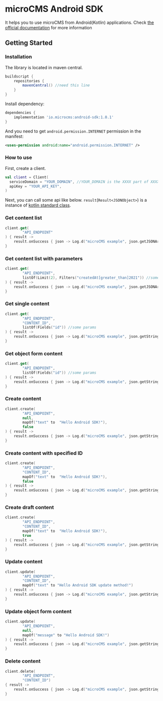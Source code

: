 # microCMS Android SDK

It helps you to use microCMS from Android(Kotlin) applications.
Check [the official documentation](https://document.microcms.io/tutorial/android/android-top) for more information

## Getting Started

### Installation

The library is located in maven central.

```gradle
buildscript {
    repositories {
        mavenCentral() //need this line
    }
}
```

Install dependency:

```gradle
dependencies {
    implementation 'io.microcms:android-sdk:1.0.1'
}
```

And you need to get `android.permission.INTERNET` permission in the manifest:

```xml
<uses-permission android:name="android.permission.INTERNET" />
```

### How to use

First, create a client.

```kotlin
val client = Client(
  serviceDomain = "YOUR_DOMAIN", //YOUR_DOMAIN is the XXXX part of XXXX.microcms.io
  apiKey = "YOUR_API_KEY",
)
```

Next, you can call some api like below.
`result`(`Result<JSONObject>`) is a instance of [kotlin standard class](https://kotlinlang.org/api/latest/jvm/stdlib/kotlin/-result/).

### Get content list

```kotlin
client.get(
        "API_ENDPOINT"
) { result ->
    result.onSuccess { json -> Log.d("microCMS example", json.getJSONArray("contents").toString(2)) }
}
```

### Get content list with parameters

```kotlin
client.get(
        "API_ENDPOINT",
        listOf(Limit(2), Filters("createdAt[greater_than]2021")) //some params
) { result ->
    result.onSuccess { json -> Log.d("microCMS example", json.getJSONArray("contents").toString(2)) }
}
```

### Get single content

```kotlin
client.get(
        "API_ENDPOINT",
        "CONTENT_ID",
        listOf(Fields("id")) //some params
) { result ->
    result.onSuccess { json -> Log.d("microCMS example", json.getString("publishedAt")) }
}
```

### Get object form content

```kotlin
client.get(
        "API_ENDPOINT",
        listOf(Fields("id")) //some params
) { result ->
    result.onSuccess { json -> Log.d("microCMS example", json.getString("publishedAt")) }
}
```

### Create content

```kotlin
client.create(
        "API_ENDPOINT",
        null,
        mapOf("text" to  "Hello Android SDK!"),
        false
) { result ->
    result.onSuccess { json -> Log.d("microCMS example", json.getString("publishedAt")) }
}
```

### Create content with specified ID

```kotlin
client.create(
        "API_ENDPOINT",
        "CONTENT_ID",
        mapOf("text" to  "Hello Android SDK!"),
        false
) { result ->
    result.onSuccess { json -> Log.d("microCMS example", json.getString("publishedAt")) }
}
```

### Create draft content

```kotlin
client.create(
        "API_ENDPOINT",
        "CONTENT_ID",
        mapOf("text" to  "Hello Android SDK!"),
        true
) { result ->
    result.onSuccess { json -> Log.d("microCMS example", json.getString("publishedAt")) }
}
```

### Update content

```kotlin
client.update(
        "API_ENDPOINT",
        "CONTENT_ID",
        mapOf("text" to "Hello Android SDK update method!")
) { result ->
    result.onSuccess { json -> Log.d("microCMS example", json.getString("publishedAt")) }
}
```

### Update object form content

```kotlin
client.update(
        "API_ENDPOINT",
        null,
        mapOf("message" to "Hello Android SDK!")
) { result ->
    result.onSuccess { json -> Log.d("microCMS example", json.getString("publishedAt")) }
}
```

### Delete content

```kotlin
client.delete(
        "API_ENDPOINT",
        "CONTENT_ID")
{ result ->
    result.onSuccess { json -> Log.d("microCMS example", json.getString("publishedAt")) }
}
```
